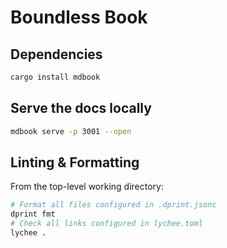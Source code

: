 # Boundless Book

## Dependencies

```sh
cargo install mdbook
```

## Serve the docs locally

```sh
mdbook serve -p 3001 --open
```

## Linting & Formatting

From the top-level working directory:

```sh
# Format all files configured in .dprint.jsonc
dprint fmt
# Check all links configured in lychee.toml
lychee .
```
